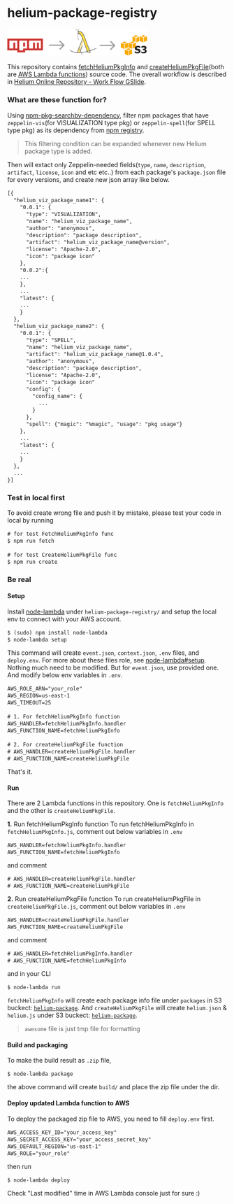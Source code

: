 # helium-package-registry

<img src="./img/logo.png" width="320px" />

This repository contains [fetchHeliumPkgInfo](https://console.aws.amazon.com/lambda/home?region=us-east-1#/functions/fetchHeliumPkgInfo) and [createHeliumPkgFile](https://console.aws.amazon.com/lambda/home?region=us-east-1#/functions/createHeliumPkgFile)(both are [AWS Lambda functions](https://aws.amazon.com/lambda/)) source code. The overall workflow is described in [Helium Online Repository - Work Flow GSlide](https://docs.google.com/a/zepl.com/presentation/d/1xUArdKJQAQFNbr7Atpgt-9waSm75IxgrmjLnh-UHYeo/edit?usp=sharing).

### What are these function for?
Using [npm-pkg-searchby-dependency](https://www.npmjs.com/package/npm-pkg-searchby-dependency), filter npm packages that have `zeppelin-vis`(for VISUALIZATION type pkg) or `zeppelin-spell`(for SPELL type pkg) as its dependency from [npm registry](http://registry.npmjs.org/).

> This filtering condition can be expanded whenever new Helium package type is added.

Then will extact only Zeppelin-needed fields(`type`, `name`, `description`, `artifact`, `license`, `icon` and etc etc..) from each package's `package.json` file for every versions, 
and create new json array like below. 
```
[{
  "helium_viz_package_name1": {
    "0.0.1": {
      "type": "VISUALIZATION",
      "name": "helium_viz_package_name",
      "author": "anonymous",
      "description": "package description",
      "artifact": "helium_viz_package_name@version",
      "license": "Apache-2.0",
      "icon": "package icon"
    },
    "0.0.2":{
    ...
    },
    ... 
    "latest": {
    ...
    }
  },
  "helium_viz_package_name2": {
    "0.0.1": {
      "type": "SPELL",
      "name": "helium_viz_package_name",
      "artifact": "helium_viz_package_name@1.0.4",
      "author": "anonymous",
      "description": "package description",
      "license": "Apache-2.0",
      "icon": "package icon"
      "config": {
        "config_name": {
          ...
        }
      },
      "spell": {"magic": "%magic", "usage": "pkg usage"}
    },
    ... 
    "latest": {
    ...
    }
  },
  ...
}]
```

### Test in local first
To avoid create wrong file and push it by mistake, please test your code in local by running 
```
# for test FetchHeliumPkgInfo func
$ npm run fetch

# for test CreateHeliumPkgFile func
$ npm run create
```

### Be real
#### Setup
Install [node-lambda](https://github.com/motdotla/node-lambda) under `helium-package-registry/` and setup the local env to connect with your AWS account.
```
$ (sudo) npm install node-lambda
$ node-lambda setup
```

This command will create `event.json`, `context.json`, `.env` files, and `deploy.env`. For more about these files role, see [node-lambda#setup](https://github.com/motdotla/node-lambda#setup).
Nothing much need to be modified. But for `event.json`, use provided one. And modify below env variables in `.env`. 
```
AWS_ROLE_ARN="your_role"
AWS_REGION=us-east-1
AWS_TIMEOUT=25

# 1. For fetchHeliumPkgInfo function
AWS_HANDLER=fetchHeliumPkgInfo.handler
AWS_FUNCTION_NAME=fetchHeliumPkgInfo

# 2. For createHeliumPkgFile function
# AWS_HANDLER=createHeliumPkgFile.handler
# AWS_FUNCTION_NAME=createHeliumPkgFile
```
That's it.

#### Run
There are 2 Lambda functions in this repository. One is `fetchHeliumPkgInfo` and the other is `createHeliumPkgFile`.

**1.** Run fetchHeliumPkgInfo function
To run fetchHeliumPkgInfo in `fetchHeliumPkgInfo.js`, comment out below variables in `.env`
```
AWS_HANDLER=fetchHeliumPkgInfo.handler
AWS_FUNCTION_NAME=fetchHeliumPkgInfo
```
and comment 
```
# AWS_HANDLER=createHeliumPkgFile.handler
# AWS_FUNCTION_NAME=createHeliumPkgFile
```

**2.** Run createHeliumPkgFile function
To run createHeliumPkgFile in `createHeliumPkgFile.js`, comment out below variables in `.env`
```
AWS_HANDLER=createHeliumPkgFile.handler
AWS_FUNCTION_NAME=createHeliumPkgFile
```
and comment 
```
# AWS_HANDLER=fetchHeliumPkgInfo.handler
# AWS_FUNCTION_NAME=fetchHeliumPkgInfo
```

and in your CLI 
```
$ node-lambda run
```

`fetchHeliumPkgInfo` will create each package info file under `packages` in S3 buckect: [`helium-package`](https://console.aws.amazon.com/s3/home?region=us-east-1#&bucket=helium-package). And `createHeliumPkgFile` will create `helium.json` & `helium.js` under S3 buckect: [`helium-package`](https://console.aws.amazon.com/s3/home?region=us-east-1#&bucket=helium-package).

> `awesome` file is just tmp file for formatting

#### Build and packaging
To make the build result as `.zip` file,
```
$ node-lambda package
```
the above command will create `build/` and place the zip file under the dir. 

#### Deploy updated Lambda function to AWS
To deploy the packaged zip file to AWS, you need to fill `deploy.env` first. 
```
AWS_ACCESS_KEY_ID="your_access_key"
AWS_SECRET_ACCESS_KEY="your_access_secret_key"
AWS_DEFAULT_REGION="us-east-1"
AWS_ROLE="your_role"
```
then run
```
$ node-lambda deploy
```
Check "Last modified" time in AWS Lambda console just for sure :)
